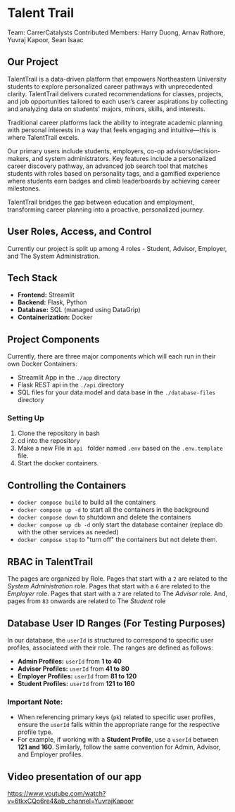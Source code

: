 # Talent Trail
Team: CarrerCatalysts
Contributed Members: Harry Duong, Arnav Rathore, Yuvraj Kapoor, Sean Isaac

## Our Project

TalentTrail is a data-driven platform that empowers Northeastern University students 
to explore personalized career pathways with unprecedented clarity. 
TalentTrail delivers curated recommendations for classes, projects, and job opportunities 
tailored to each user’s career aspirations by collecting and analyzing data 
on students' majors, minors, skills, and interests. 
    
Traditional career platforms lack the ability to integrate academic planning with personal interests
in a way that feels engaging and intuitive—this is where TalentTrail excels.
    
Our primary users include students, employers, co-op advisors/decision-makers, and system administrators. 
Key features include a personalized career discovery pathway, 
an advanced job search tool that matches students with roles based on personality tags, 
and a gamified experience where students earn badges and climb leaderboards by achieving career milestones. 
    
TalentTrail bridges the gap between education and employment, 
transforming career planning into a proactive, personalized journey.

## User Roles, Access, and Control

Currently our project is split up among 4 roles - Student, Advisor, Employer, and The System Administration.

## Tech Stack

- **Frontend:** Streamlit
- **Backend:** Flask, Python
- **Database:** SQL (managed using DataGrip)
- **Containerization:** Docker

## Project Components

Currently, there are three major components which will each run in their own Docker Containers:

- Streamlit App in the `./app` directory
- Flask REST api in the `./api` directory
- SQL files for your data model and data base in the `./database-files` directory

### Setting Up
1. Clone the repository in bash
2. cd into the repository
3. Make a new File in `api ` folder named `.env` based on the `.env.template` file.
4. Start the docker containers. 

## Controlling the Containers

- `docker compose build` to build all the containers
- `docker compose up -d` to start all the containers in the background
- `docker compose down` to shutdown and delete the containers
- `docker compose up db -d` only start the database container (replace db with the other services as needed)
- `docker compose stop` to "turn off" the containers but not delete them.

## RBAC in TalentTrail

The pages are organized by Role.  Pages that start with a `2` are related to the *System Administration* role.  Pages that start with a `6` are related to the *Employer* role.  Pages that start with a `7` are related to The *Advisor* role. And, pages from `83` onwards are related to The *Student* role

## Database User ID Ranges (For Testing Purposes)

In our database, the `userId` is structured to correspond to specific user profiles, associateed with their role. The ranges are defined as follows:

- **Admin Profiles:** `userId` from **1 to 40**
- **Advisor Profiles:** `userId` from **41 to 80**
- **Employer Profiles:** `userId` from **81 to 120**
- **Student Profiles:** `userId` from **121 to 160**

### Important Note:
- When referencing primary keys (`pk`) related to specific user profiles, ensure the `userId` falls within the appropriate range for the respective profile type.
- For example, if working with a **Student Profile**, use a `userId` between **121 and 160**. Similarly, follow the same convention for Admin, Advisor, and Employer profiles.

## Video presentation of our app

https://www.youtube.com/watch?v=6tkxCQo6re4&ab_channel=YuvrajKapoor

